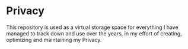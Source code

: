 # Privacy
This repository is used as a virtual storage space for everything I have managed to track down and use over the years, in my effort of creating, optimizing and maintaining my Privacy.
